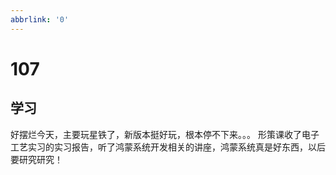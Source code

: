 ```yaml
---
abbrlink: '0'
---
```

# 107

## 学习

好摆烂今天，主要玩星铁了，新版本挺好玩，根本停不下来。。。
形策课收了电子工艺实习的实习报告，听了鸿蒙系统开发相关的讲座，鸿蒙系统真是好东西，以后要研究研究！
